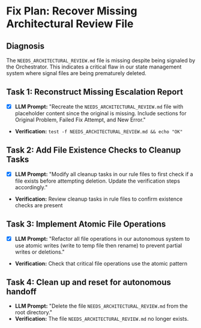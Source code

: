 # Fix Plan: Recover Missing Architectural Review File

## Diagnosis
The `NEEDS_ARCHITECTURAL_REVIEW.md` file is missing despite being signaled by the Orchestrator. This indicates a critical flaw in our state management system where signal files are being prematurely deleted.

## Task 1: Reconstruct Missing Escalation Report
- [x] **LLM Prompt:** "Recreate the `NEEDS_ARCHITECTURAL_REVIEW.md` file with placeholder content since the original is missing. Include sections for Original Problem, Failed Fix Attempt, and New Error."
- **Verification:** `test -f NEEDS_ARCHITECTURAL_REVIEW.md && echo "OK"`

## Task 2: Add File Existence Checks to Cleanup Tasks
- [x] **LLM Prompt:** "Modify all cleanup tasks in our rule files to first check if a file exists before attempting deletion. Update the verification steps accordingly."
- **Verification:** Review cleanup tasks in rule files to confirm existence checks are present

## Task 3: Implement Atomic File Operations
- [x] **LLM Prompt:** "Refactor all file operations in our autonomous system to use atomic writes (write to temp file then rename) to prevent partial writes or deletions."
- **Verification:** Check that critical file operations use the atomic pattern

## Task 4: Clean up and reset for autonomous handoff
- **LLM Prompt:** "Delete the file `NEEDS_ARCHITECTURAL_REVIEW.md` from the root directory."
- **Verification:** The file `NEEDS_ARCHITECTURAL_REVIEW.md` no longer exists.
